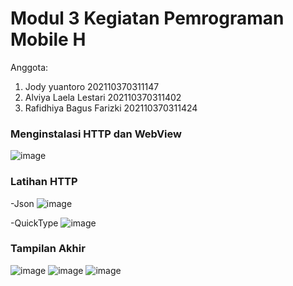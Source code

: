 # Modul 3 Kegiatan Pemrograman Mobile H
Anggota:
1. Jody yuantoro            202110370311147
2. Alviya Laela Lestari     202110370311402
3. Rafidhiya Bagus Farizki  202110370311424

### Menginstalasi HTTP dan WebView
![image](https://github.com/ClaszyCat/Modul3_Mobile/assets/101707315/d72dad57-fc9d-4afc-a1aa-092d4e997769)

### Latihan HTTP
-Json
![image](https://github.com/ClaszyCat/Modul3_Mobile/assets/101707315/94f8f195-994b-44c9-95d9-155cfb3c0373)

-QuickType
![image](https://github.com/ClaszyCat/Modul3_Mobile/assets/101707315/4fd59e85-7add-4db5-9e71-f0667b543010)

### Tampilan Akhir
![image](https://github.com/ClaszyCat/Modul3_Mobile/assets/101707315/e0224a73-4e79-4007-9c32-e5970eb208a9)
![image](https://github.com/ClaszyCat/Modul3_Mobile/assets/101707315/8afaaeab-82a0-4617-987d-4f389b92fed1)
![image](https://github.com/ClaszyCat/Modul3_Mobile/assets/101707315/27ead020-1fe8-4994-94ac-b88db2652771)
